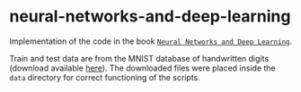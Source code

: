 # neural-networks-and-deep-learning

Implementation of the code in the book [`Neural Networks and Deep Learning`](http://neuralnetworksanddeeplearning.com/).

Train and test data are from the MNIST database of handwritten digits (download available [here](http://yann.lecun.com/exdb/mnist/)). The downloaded files were placed inside the `data` directory for correct functioning of the scripts.

